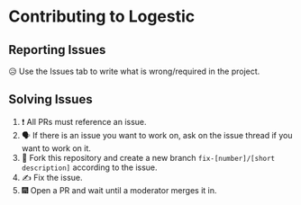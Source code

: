 # Contributing to Logestic

## Reporting Issues

😥 Use the Issues tab to write what is wrong/required in the project.

## Solving Issues

1. ❗ All PRs must reference an issue.
2. 🗣 If there is an issue you want to work on, ask on the issue thread if you want to work on it.
3. 🍴 Fork this repository and create a new branch `fix-[number]/[short description]` according to the issue.
4. ✍ Fix the issue.
5. 🎆 Open a PR and wait until a moderator merges it in.
